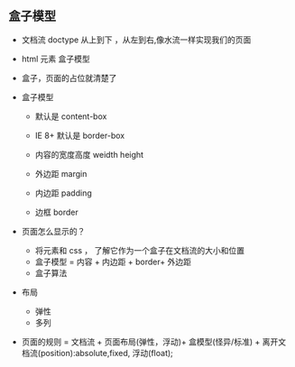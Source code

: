 ## 盒子模型

- 文档流
  doctype
  从上到下 ，从左到右,像水流一样实现我们的页面
- html 元素 盒子模型

- 盒子，页面的占位就清楚了
- 盒子模型

  - 默认是 content-box
  - IE 8+ 默认是 border-box

  - 内容的宽度高度 weidth height
  - 外边距 margin
  - 内边距 padding
  - 边框 border

- 页面怎么显示的？

  - 将元素和 css ， 了解它作为一个盒子在文档流的大小和位置
  - 盒子模型 = 内容 + 内边距 + border+ 外边距
  - 盒子算法

- 布局

  - 弹性
  - 多列

- 页面的规则 = 文档流 + 页面布局(弹性，浮动)+ 盒模型(怪异/标准) + 离开文档流(position):absolute,fixed, 浮动(float);
